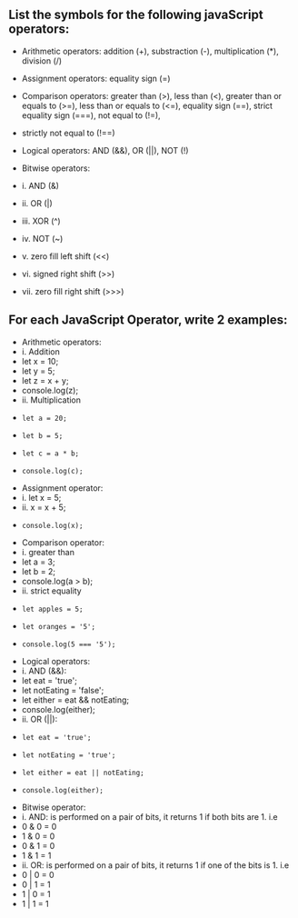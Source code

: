 ## List the symbols for the following javaScript operators:
- Arithmetic operators: addition (+), substraction (-), multiplication (*), division (/)

- Assignment operators: equality sign (=)
- Comparison operators: greater than (>), less than (<), greater than or equals to (>=), less than or equals to (<=), equality sign (==), strict equality sign (===), not equal to (!=), 
- strictly not equal to (!==)
- Logical operators: AND (&&), OR (||), NOT (!)
- Bitwise operators: 
- i. AND (&)
- ii. OR (|)
- iii. XOR (^)
- iv. NOT (~)
- v. zero fill left shift (<<)
- vi. signed right shift (>>)
- vii. zero fill right shift (>>>)

## For each JavaScript Operator, write 2 examples:
- Arithmetic operators: 
- i. Addition
-    let x = 10;
-    let y = 5;
-    let z = x + y;
-    console.log(z);
- ii. Multiplication
-     let a = 20;
-     let b = 5;
-     let c = a * b;
-     console.log(c);
- Assignment operator:
- i. let x = 5;
- ii.   x = x + 5;
-     console.log(x);
- Comparison operator:
- i. greater than
-    let a = 3;
-    let b = 2;
-    console.log(a > b);
- ii. strict equality
-     let apples = 5;
-     let oranges = '5';
-     console.log(5 === '5');
- Logical operators:
- i. AND (&&):
-    let eat = 'true';
-    let notEating = 'false';
-    let either = eat && notEating;
-    console.log(either);
- ii. OR (||):
-     let eat = 'true';
-     let notEating = 'true';
-     let either = eat || notEating;
-     console.log(either);
- Bitwise operator:
- i. AND: is performed on a pair of bits, it returns 1 if both bits are 1. i.e
- 0 & 0 = 0
- 1 & 0 = 0
- 0 & 1 = 0
- 1 & 1 = 1
- ii. OR: is performed on a pair of bits, it returns 1 if one of the bits is 1. i.e
- 0 | 0 = 0
- 0 | 1 = 1
- 1 | 0 = 1
- 1 | 1 = 1

